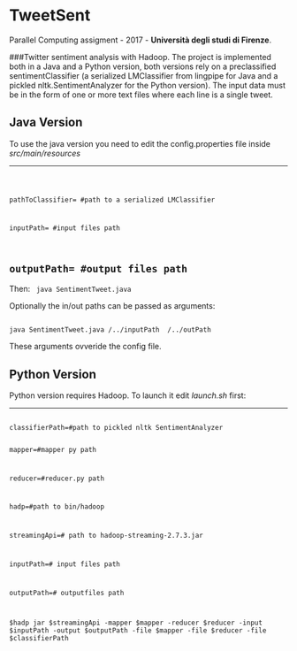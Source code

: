 # TweetSent
Parallel Computing assigment - 2017 - **Università degli studi di Firenze**.

###Twitter sentiment analysis with Hadoop.
The project is implemented both in a Java and a Python version, both versions rely on a preclassified sentimentClassifier (a serialized LMClassifier from lingpipe for Java and a pickled nltk.SentimentAnalyzer for the Python version).
The input data must be in the form of one or more text files where each line is a single tweet.


## Java Version
To use the java version you need to edit the config.properties file inside  *src/main/resources*

---
<code>

pathToClassifier= #path to a serialized LMClassifier


inputPath= #input files path


outputPath= #output files path
</code>
---
Then:
<code>
java SentimentTweet.java
</code>


Optionally the in/out paths can be passed as arguments:

<code>
java SentimentTweet.java /../inputPath  /../outPath
</code>

These arguments ovveride the config file.



## Python Version
Python version requires Hadoop.
To launch it edit *launch.sh* first:

---
<code>
classifierPath=#path to pickled nltk SentimentAnalyzer

mapper=#mapper py path

reducer=#reducer.py path

hadp=#path to bin/hadoop

streamingApi=# path to hadoop-streaming-2.7.3.jar

inputPath=# input files path

outputPath=# outputfiles path


$hadp jar $streamingApi -mapper $mapper -reducer $reducer -input $inputPath -output $outputPath -file $mapper -file $reducer -file $classifierPath
</code>
